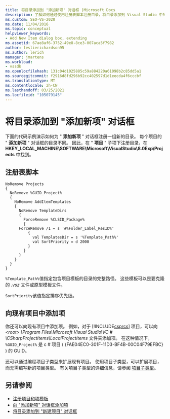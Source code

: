 ```yaml
---
title: 将目录添加到 "添加新项" 对话框 |Microsoft Docs
description: 了解如何通过使用注册表脚本注册目录，将目录添加到 Visual Studio 中的 "添加新项" 对话框。
ms.custom: SEO-VS-2020
ms.date: 11/04/2016
ms.topic: conceptual
helpviewer_keywords:
- Add New Item dialog box, extending
ms.assetid: 67ae8af6-3752-49e8-8ce3-007aca5f7982
author: leslierichardson95
ms.author: lerich
manager: jmartens
ms.workload:
- vssdk
ms.openlocfilehash: 131c04d1025885c59a884220a61098b2c85dd5a1
ms.sourcegitcommit: f2916d8fd296b92cc402597d1d1eecda4f6cccbf
ms.translationtype: MT
ms.contentlocale: zh-CN
ms.lasthandoff: 03/25/2021
ms.locfileid: "105079145"
---
```

# <a name="add-directories-to-the-add-new-item-dialog-box"></a>将目录添加到 "添加新项" 对话框
下面的代码示例演示如何为 " **添加新项** " 对话框注册一组新的目录。 每个项目的 " **添加新项** " 对话框的目录不同。 因此，在 " **项目** " 子项下注册目录，在 **HKEY_LOCAL_MACHINE\SOFTWARE\Microsoft\VisualStudio\8.0Exp\Projects** 中找到。

## <a name="registry-script"></a>注册表脚本

```
NoRemove Projects
{
  NoRemove %GUID_Project%
  {
    NoRemove AddItemTemplates
    {
      NoRemove TemplateDirs
      {
        ForceRemove %CLSID_Package%
        {
      ForceRemove /1 = s '#%Folder_Label_ResID%'
          {
            val TemplatesDir = s '%Template_Path%'
            val SortPriority = d 2000
          }
        }
      }
    }
  }
}
```

 `%Template_Path%`值指定包含项目模板的目录的完整路径。 这些模板可以是要克隆的 *.vsz* 文件或原型模板文件。

 `SortPriority`该值指定排序优先级。

## <a name="add-items-to-an-existing-project"></a>向现有项目中添加项
 你还可以向现有项目中添加项。 例如，对于 [!INCLUDE[csprcs](../../data-tools/includes/csprcs_md.md)] 项目，可以向 *\<root> \Program Files\Microsoft Visual Studio\VC # \CSharpProjectItems\LocalProjectItems* 文件夹添加项。 在这种情况下， `%GUID_Project%` 是 c # 项目 ( {FAE04EC0-301F-11D3-BF4B-00C04F79EFBC} ) 的 GUID。

 还可以通过编程项目子类型来扩展现有项目。 使用项目子类型，可以扩展项目，而无需编写新的项目类型。 有关项目子类型的详细信息，请参阅 [项目子类型](../../extensibility/internals/project-subtypes.md)。

## <a name="see-also"></a>另请参阅
- [注册项目和项模板](../../extensibility/internals/registering-project-and-item-templates.md)
- [向 "添加新项" 对话框添加项](../../extensibility/internals/adding-items-to-the-add-new-item-dialog-boxes.md)
- [将目录添加到 "新建项目" 对话框](../../extensibility/internals/adding-directories-to-the-new-project-dialog-box.md)
